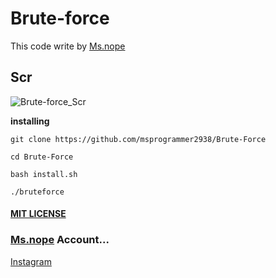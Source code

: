 # Brute-force

This code write by [Ms.nope](https://github.com/msprogrammer2938)

## Scr
![Brute-force_Scr](https://user-images.githubusercontent.com/78996423/117994212-9f3b7c80-b355-11eb-8b2e-edf11482af9d.jpeg)


**installing**
```
git clone https://github.com/msprogrammer2938/Brute-Force

cd Brute-Force

bash install.sh

./bruteforce
```
#### [MIT LICENSE](https://github.com/msprogrammer2938/Brute-Force/blob/master/LICENSE)

### [Ms.nope](https://github.com/msprogrammer2938) Account...
[Instagram](https://instagram.com/programmer2938)
